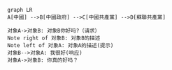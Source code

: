 ```mermaid
graph LR
A[中國] -->B[中國政府] -->C[中國共產黨] -->D[蘇聯共產黨]

```

```sequence
对象A->对象B: 对象B你好吗?（请求）
Note right of 对象B: 对象B的描述
Note left of 对象A: 对象A的描述(提示)
对象B-->对象A: 我很好(响应)
对象A->对象B: 你真的好吗？
```